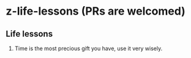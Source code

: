 # z-life-lessons (PRs are welcomed)
## Life lessons

1. Time is the most precious gift you have, use it very wisely.